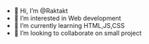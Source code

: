 - 👋 Hi, I’m @Raktakt
- 👀 I’m interested in Web development
- 🌱 I’m currently learning HTML,JS,CSS
- 💞️ I’m looking to collaborate on small project 
